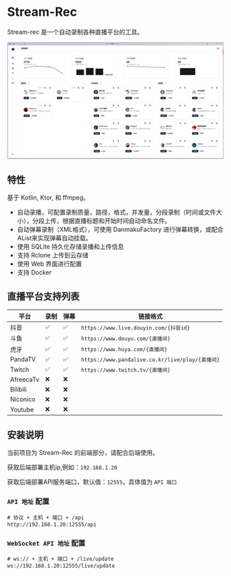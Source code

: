 # Stream-Rec

Stream-rec 是一个自动录制各种直播平台的工具。

![Stream-Rec](https://github.com/hua0512/stream-rec-front/blob/master/docs/zh/dashboard.png)

## 特性

基于 Kotlin, Ktor, 和 ffmpeg。

+ 自动录播，可配置录制质量，路径，格式，并发量，分段录制（时间或文件大小），分段上传，根据直播标题和开始时间自动命名文件。
+ 自动弹幕录制（XML格式），可使用 DanmakuFactory 进行弹幕转换，或配合AList来实现弹幕自动挂载。
+ 使用 SQLite 持久化存储录播和上传信息
+ 支持 Rclone 上传到云存储
+ 使用 Web 界面进行配置
+ 支持 Docker

## 直播平台支持列表

| 平台        | 录制 | 弹幕 | 链接格式                                          |
|-----------|----|----|-----------------------------------------------|
| 抖音        | ✅  | ✅  | `https://www.live.douyin.com/{抖音id}`          |
| 斗鱼        | ✅  | ✅  | `https://www.douyu.com/{直播间}`                 |
| 虎牙        | ✅  | ✅  | `https://www.huya.com/{直播间}`                  |
| PandaTV   | ✅  | ✅  | `https://www.pandalive.co.kr/live/play/{直播间}` |
| Twitch    | ✅  | ✅  | `https://www.twitch.tv/{直播间}`                 |
| AfreecaTv | ❌  | ❌  |                                               |
| Bilibili  | ❌  | ❌  |                                               |
| Niconico  | ❌  | ❌  |                                               |
| Youtube   | ❌  | ❌  |                                               |

## 安装说明

当前项目为 Stream-Rec 的前端部分，请配合后端使用。

获取后端部署主机ip,例如：`192.168.1.20`

获取后端部署API服务端口，默认值：`12555`，具体值为 `API 端口`

### `API 地址` 配置

```shell
# 协议 + 主机 + 端口 + /api
http://192.168.1.20:12555/api
```

### `WebSocket API 地址` 配置

```shell
# ws:// + 主机 + 端口 + /live/update
ws://192.168.1.20:12555/live/update
```
